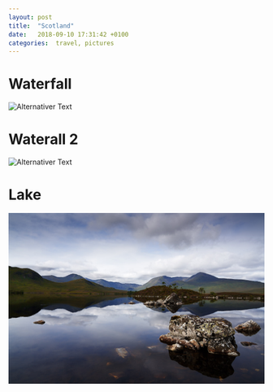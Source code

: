 ```yaml
---
layout: post
title:  "Scotland"
date:   2018-09-10 17:31:42 +0100
categories:  travel, pictures
---
```


# Waterfall
![Alternativer Text](/pictures/waterfall.jpg)

# Waterall 2
![Alternativer Text](/pictures/waterfall_2.jpg)

# Lake
![Alternativer Text](/pictures/lake.jpg)

